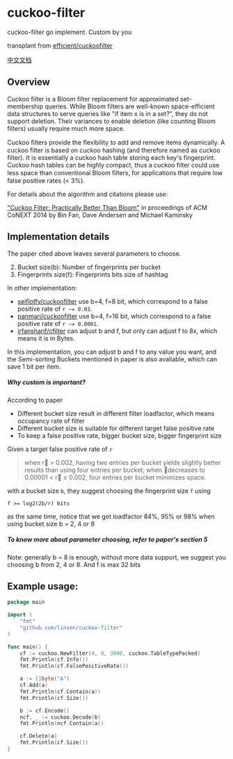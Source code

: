 # cuckoo-filter
cuckoo-filter go implement. Custom by you

transplant from [efficient/cuckoofilter](https://github.com/efficient/cuckoofilter)

[中文文档](./README_ZH.md)

Overview
--------
Cuckoo filter is a Bloom filter replacement for approximated set-membership queries. While Bloom filters are well-known space-efficient data structures to serve queries like "if item x is in a set?", they do not support deletion. Their variances to enable deletion (like counting Bloom filters) usually require much more space.

Cuckoo ﬁlters provide the ﬂexibility to add and remove items dynamically. A cuckoo filter is based on cuckoo hashing (and therefore named as cuckoo filter).  It is essentially a cuckoo hash table storing each key's fingerprint. Cuckoo hash tables can be highly compact, thus a cuckoo filter could use less space than conventional Bloom ﬁlters, for applications that require low false positive rates (< 3%).

For details about the algorithm and citations please use:

["Cuckoo Filter: Practically Better Than Bloom"](http://www.cs.cmu.edu/~binfan/papers/conext14_cuckoofilter.pdf) in proceedings of ACM CoNEXT 2014 by Bin Fan, Dave Andersen and Michael Kaminsky

## Implementation details

The paper cited above leaves several parameters to choose. 

2. Bucket size(b): Number of fingerprints per bucket
3. Fingerprints size(f): Fingerprints bits size of hashtag

In other implementation:

- [seiflotfy/cuckoofilter](https://github.com/seiflotfy/cuckoofilter) use b=4, f=8 bit, which correspond to a false positive rate of `r ~= 0.03`.
- [panmari/cuckoofilter](https://github.com/panmari/cuckoofilter) use b=4, f=16 bit, which correspond to a false positive rate of `r ~= 0.0001`.
- [irfansharif/cfilter](https://github.com/irfansharif/cfilter) can adjust b and f, but only can adjust f to 8x, which means it is in Bytes.

In this implementation, you can adjust b and f to any value you want, and the Semi-sorting Buckets mentioned in paper is also avaliable, which can save 1 bit per item.

##### Why custom is important?

According to paper

- Different  bucket size result in different filter loadfactor, which means occupancy rate of filter 
- Different bucket size is suitable for different target false positive rate
- To keep a false positive rate, bigger bucket size, bigger fingerprint size

 Given a target false positive rate of `r` 

> when  r > 0.002, having two entries per bucket yields slightly better results than using four entries per bucket; when decreases to 0.00001 < r ≤ 0.002, four entries per bucket minimizes space.

with a bucket size `b`, they suggest choosing the fingerprint size `f` using

    f >= log2(2b/r) bits

as the same time, notice that we got loadfactor 84%, 95% or 98% when using bucket size b = 2, 4 or 8

##### To know more about parameter choosing, refer to paper's section 5

Note: generally b = 8 is enough, without more data support, we suggest you choosing b from 2, 4 or 8. And f is max 32 bits

## Example usage:

``` go
package main

import (
	"fmt"
	"github.com/linvon/cuckoo-filter"
)

func main() {
	cf := cuckoo.NewFilter(4, 9, 3900, cuckoo.TableTypePacked)
	fmt.Println(cf.Info())
	fmt.Println(cf.FalsePositiveRate())

	a := []byte("A")
	cf.Add(a)
	fmt.Println(cf.Contain(a))
	fmt.Println(cf.Size())

	b := cf.Encode()
	ncf, _ := cuckoo.Decode(b)
	fmt.Println(ncf.Contain(a))

	cf.Delete(a)
	fmt.Println(cf.Size())
}
```

